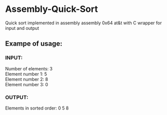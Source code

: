 # Assembly-Quick-Sort
Quick sort implemented in assembly assembly 0x64 at&amp;t with C wrapper for input and output

## Exampe of usage:

### INPUT:
Number of elements: 3 <br />
Element number 1: 5 <br />
Element number 2: 8 <br />
Element number 3: 0 

### OUTPUT:
Elements in sorted order: 0 5 8
